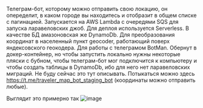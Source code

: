 Телеграм-бот, которому можно отправить свою локацию, он опеределит, в каком городе вы находитесь и отобразит в общем списке с пагинацией.
Запускается на AWS Lambda с очередями SQS для запуска ларавеловских джоб. Для деплоя используется Serverless. В качестве БД амазоновская же DynamoDb. Для преобразования координат в населенный пункт geocoder, работающий поверх яндексовского геокодера. Для работы с телеграмом BotMan.
Обернут в докер-контейнер, но чтобы запустить локально нужны некоторые пляски с бубном, чтобы телеграм-бот мог подключится к компьютеру и чтобы создать таблицы в DynamoDb, ибо для него нет ларавеловских миграций. Не буду сейчас это тут описывать. Потыкаться можно здесь https://t.me/traveler_map_bot_staging_bot (координаты можно отправить любые).


Выглядит это примерно так
![image](https://github.com/user-attachments/assets/23427857-aef4-4972-af2b-3da4dad53185)

